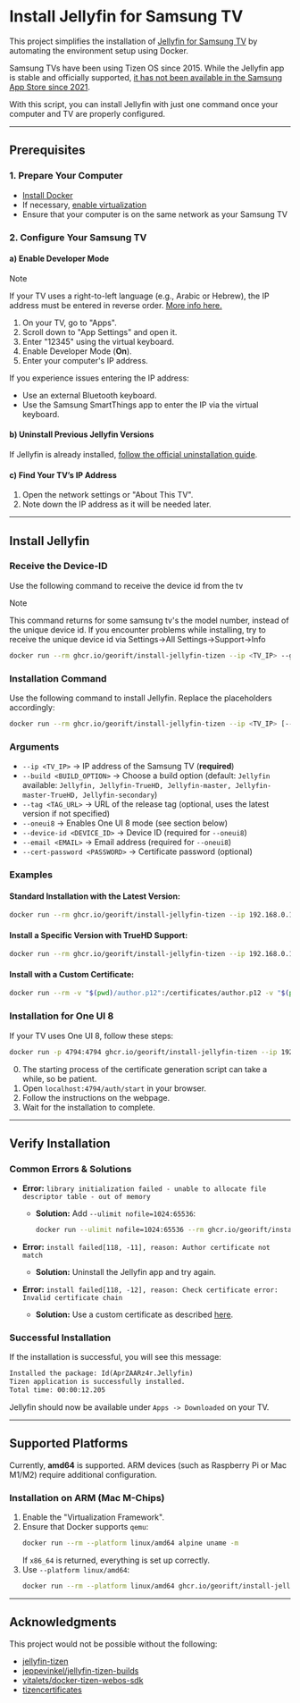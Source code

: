 # Install Jellyfin for Samsung TV

This project simplifies the installation of [Jellyfin for Samsung TV](https://github.com/jellyfin/jellyfin-tizen) by automating the environment setup using Docker.

Samsung TVs have been using Tizen OS since 2015. While the Jellyfin app is stable and officially supported, [it has not been available in the Samsung App Store since 2021](https://github.com/jellyfin/jellyfin-tizen/issues/94).

With this script, you can install Jellyfin with just one command once your computer and TV are properly configured.

---

## Prerequisites

### 1. Prepare Your Computer
- [Install Docker](https://www.docker.com/get-started)
- If necessary, [enable virtualization](https://support.microsoft.com/en-us/windows/enable-virtualization-on-windows-11-pcs-c5578302-6e43-4b4b-a449-8ced115f58e1)
- Ensure that your computer is on the same network as your Samsung TV

### 2. Configure Your Samsung TV

#### a) Enable Developer Mode

> [!NOTE]
> If your TV uses a right-to-left language (e.g., Arabic or Hebrew), the IP address must be entered in reverse order. [More info here.](https://github.com/Georift/install-jellyfin-tizen/issues/30)

1. On your TV, go to "Apps".
2. Scroll down to "App Settings" and open it.
3. Enter "12345" using the virtual keyboard.
4. Enable Developer Mode (**On**).
5. Enter your computer's IP address.

If you experience issues entering the IP address:
- Use an external Bluetooth keyboard.
- Use the Samsung SmartThings app to enter the IP via the virtual keyboard.

#### b) Uninstall Previous Jellyfin Versions
If Jellyfin is already installed, [follow the official uninstallation guide](https://www.samsung.com/in/support/tv-audio-video/how-to-uninstall-an-app-on-samsung-smart-tv/).

#### c) Find Your TV’s IP Address
1. Open the network settings or "About This TV".
2. Note down the IP address as it will be needed later.

---

## Install Jellyfin

### Receive the Device-ID
Use the following command to receive the device id from the tv

> [!NOTE]
> This command returns for some samsung tv's the model number, instead of the unique device id. If you encounter problems while installing, try to receive the unique device id via Settings->All Settings->Support->Info

```bash
docker run --rm ghcr.io/georift/install-jellyfin-tizen --ip <TV_IP> --get-device-id
```

### Installation Command
Use the following command to install Jellyfin. Replace the placeholders accordingly:

```bash
docker run --rm ghcr.io/georift/install-jellyfin-tizen --ip <TV_IP> [--build <BUILD_OPTION>] [--tag <TAG_URL>] [--oneui8 --device-id <DEVICE_ID> --email <EMAIL>] [--cert-password <PASSWORD>]
```

### Arguments
- `--ip <TV_IP>` → IP address of the Samsung TV (**required**)
- `--build <BUILD_OPTION>` → Choose a build option (default: `Jellyfin` available: `Jellyfin, Jellyfin-TrueHD, Jellyfin-master, Jellyfin-master-TrueHD, Jellyfin-secondary`)
- `--tag <TAG_URL>` → URL of the release tag (optional, uses the latest version if not specified)
- `--oneui8` → Enables One UI 8 mode (see section below)
- `--device-id <DEVICE_ID>` → Device ID (required for `--oneui8`)
- `--email <EMAIL>` → Email address (required for `--oneui8`)
- `--cert-password <PASSWORD>` → Certificate password (optional)

### Examples

#### Standard Installation with the Latest Version:
```bash
docker run --rm ghcr.io/georift/install-jellyfin-tizen --ip 192.168.0.10
```

#### Install a Specific Version with TrueHD Support:
```bash
docker run --rm ghcr.io/georift/install-jellyfin-tizen --ip 192.168.0.10 --build Jellyfin-TrueHD --tag "https://github.com/jeppevinkel/jellyfin-tizen-builds/releases/tag/2024-05-13-0139"
```

#### Install with a Custom Certificate:
```bash
docker run --rm -v "$(pwd)/author.p12":/certificates/author.p12 -v "$(pwd)/distributor.p12":/certificates/distributor.p12 ghcr.io/georift/install-jellyfin-tizen --ip 192.168.0.10 --cert-password 'CertPassw0rd!'
```

### Installation for One UI 8
If your TV uses One UI 8, follow these steps:

```bash
docker run -p 4794:4794 ghcr.io/georift/install-jellyfin-tizen --ip 192.168.0.10 --oneui8 --device-id GU43CU7179UXZG --email none@none.com
```

0. The starting process of the certificate generation script can take a while, so be patient.
1. Open `localhost:4794/auth/start` in your browser.
2. Follow the instructions on the webpage.
3. Wait for the installation to complete.

---

## Verify Installation

### Common Errors & Solutions

- **Error:** `library initialization failed - unable to allocate file descriptor table - out of memory`
  - **Solution:** Add `--ulimit nofile=1024:65536`:
    ```bash
    docker run --ulimit nofile=1024:65536 --rm ghcr.io/georift/install-jellyfin-tizen --ip 192.168.0.10
    ```

- **Error:** `install failed[118, -11], reason: Author certificate not match`
  - **Solution:** Uninstall the Jellyfin app and try again.

- **Error:** `install failed[118, -12], reason: Check certificate error: Invalid certificate chain`
  - **Solution:** Use a custom certificate as described [here](https://developer.samsung.com/smarttv/develop/getting-started/setting-up-sdk/creating-certificates.html).

### Successful Installation
If the installation is successful, you will see this message:
```txt
Installed the package: Id(AprZAARz4r.Jellyfin)
Tizen application is successfully installed.
Total time: 00:00:12.205
```

Jellyfin should now be available under `Apps -> Downloaded` on your TV.

---

## Supported Platforms

Currently, **amd64** is supported. ARM devices (such as Raspberry Pi or Mac M1/M2) require additional configuration.

### Installation on ARM (Mac M-Chips)
1. Enable the "Virtualization Framework".
2. Ensure that Docker supports `qemu`:
   ```bash
   docker run --rm --platform linux/amd64 alpine uname -m
   ```
   If `x86_64` is returned, everything is set up correctly.
3. Use `--platform linux/amd64`:
   ```bash
   docker run --rm --platform linux/amd64 ghcr.io/georift/install-jellyfin-tizen --ip 192.168.0.10
   ```

---

## Acknowledgments
This project would not be possible without the following:

- [jellyfin-tizen](https://github.com/jellyfin/jellyfin-tizen)
- [jeppevinkel/jellyfin-tizen-builds](https://github.com/jeppevinkel/jellyfin-tizen-builds)
- [vitalets/docker-tizen-webos-sdk](https://github.com/vitalets/docker-tizen-webos-sdk)
- [tizencertificates](https://github.com/sreyemnayr/tizencertificates)

